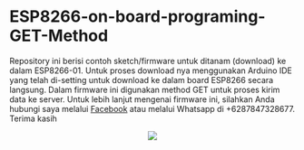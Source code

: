 # ESP8266-on-board-programing-GET-Method
Repository ini berisi contoh sketch/firmware untuk ditanam (download) ke dalam ESP8266-01. 
Untuk proses download nya menggunakan Arduino IDE yang telah di-setting untuk download ke dalam board ESP8266 secara langsung.
Dalam firmware ini digunakan method GET untuk proses kirim data ke server. Untuk lebih lanjut mengenai firmware ini, 
silahkan Anda hubungi saya melalui <a href="https://facebook.com/saya.laurensius" target="blank">Facebook</a> 
atau melalui Whatsapp di +6287847328677. Terima kasih 
<center>
<img src="https://bintank23.files.wordpress.com/2017/09/whatsapp-image-2017-09-03-at-7-40-08-pm.jpeg">
</center>
